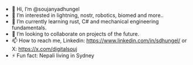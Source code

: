 - 👋 Hi, I’m @soujanyadhungel
- 👀 I’m interested in lightning, nostr, robotics, biomed and more..
- 🌱 I’m currently learning rust, C# and mechanical engineering fundamentals.
- 💞️ I’m looking to collaborate on projects of the future.
- 📫 How to reach me, 
Linkedin: https://www.linkedin.com/in/sdhungel/
or X: https://x.com/digitalsouj
- ⚡ Fun fact: Nepali living in Sydney

